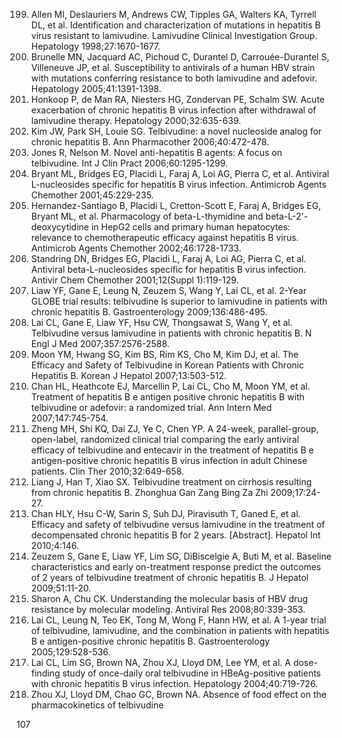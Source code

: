 199. Allen MI, Deslauriers M, Andrews CW, Tipples GA, Walters KA, Tyrrell DL, et al. Identification and characterization of mutations in hepatitis B virus resistant to lamivudine. Lamivudine Clinical Investigation Group. Hepatology 1998;27:1670-1677.
200. Brunelle MN, Jacquard AC, Pichoud C, Durantel D, Carrouée-Durantel S, Villeneuve JP, et al. Susceptibility to antivirals of a human HBV strain with mutations conferring resistance to both lamivudine and adefovir. Hepatology 2005;41:1391-1398.
201. Honkoop P, de Man RA, Niesters HG, Zondervan PE, Schalm SW. Acute exacerbation of chronic hepatitis B virus infection after withdrawal of lamivudine therapy. Hepatology 2000;32:635-639.
202. Kim JW, Park SH, Louie SG. Telbivudine: a novel nucleoside analog for chronic hepatitis B. Ann Pharmacother 2006;40:472-478.
203. Jones R, Nelson M. Novel anti-hepatitis B agents: A focus on telbivudine. Int J Clin Pract 2006;60:1295-1299.
204. Bryant ML, Bridges EG, Placidi L, Faraj A, Loi AG, Pierra C, et al. Antiviral L-nucleosides specific for hepatitis B virus infection. Antimicrob Agents Chemother 2001;45:229-235.
205. Hernandez-Santiago B, Placidi L, Cretton-Scott E, Faraj A, Bridges EG, Bryant ML, et al. Pharmacology of beta-L-thymidine and beta-L-2'-deoxycytidine in HepG2 cells and primary human hepatocytes: relevance to chemotherapeutic efficacy against hepatitis B virus. Antimicrob Agents Chemother 2002;46:1728-1733.
206. Standring DN, Bridges EG, Placidi L, Faraj A, Loi AG, Pierra C, et al. Antiviral beta-L-nucleosides specific for hepatitis B virus infection. Antivir Chem Chemother 2001;12(Suppl 1):119-129.
207. Liaw YF, Gane E, Leung N, Zeuzem S, Wang Y, Lai CL, et al. 2-Year GLOBE trial results: telbivudine Is superior to lamivudine in patients with chronic hepatitis B. Gastroenterology 2009;136:486-495.
208. Lai CL, Gane E, Liaw YF, Hsu CW, Thongsawat S, Wang Y, et al. Telbivudine versus lamivudine in patients with chronic hepatitis B. N Engl J Med 2007;357:2576-2588.
209. Moon YM, Hwang SG, Kim BS, Rim KS, Cho M, Kim DJ, et al. The Efficacy and Safety of Telbivudine in Korean Patients with Chronic Hepatitis B. Korean J Hepatol 2007;13:503-512.
210. Chan HL, Heathcote EJ, Marcellin P, Lai CL, Cho M, Moon YM, et al. Treatment of hepatitis B e antigen positive chronic hepatitis B with telbivudine or adefovir: a randomized trial. Ann Intern Med 2007;147:745-754.
211. Zheng MH, Shi KQ, Dai ZJ, Ye C, Chen YP. A 24-week, parallel-group, open-label, randomized clinical trial comparing the early antiviral efficacy of telbivudine and entecavir in the treatment of hepatitis B e antigen-positive chronic hepatitis B virus infection in adult Chinese patients. Clin Ther 2010;32:649-658.
212. Liang J, Han T, Xiao SX. Telbivudine treatment on cirrhosis resulting from chronic hepatitis B. Zhonghua Gan Zang Bing Za Zhi 2009;17:24-27.
213. Chan HLY, Hsu C-W, Sarin S, Suh DJ, Piravisuth T, Ganed E, et al. Efficacy and safety of telbivudine versus lamivudine in the treatment of decompensated chronic hepatitis B for 2 years. [Abstract]. Hepatol Int 2010;4:146.
214. Zeuzem S, Gane E, Liaw YF, Lim SG, DiBiscelgie A, Buti M, et al. Baseline characteristics and early on-treatment response predict the outcomes of 2 years of telbivudine treatment of chronic hepatitis B. J Hepatol 2009;51:11-20.
215. Sharon A, Chu CK. Understanding the molecular basis of HBV drug resistance by molecular modeling. Antiviral Res 2008;80:339-353.
216. Lai CL, Leung N, Teo EK, Tong M, Wong F, Hann HW, et al. A 1-year trial of telbivudine, lamivudine, and the combination in patients with hepatitis B e antigen-positive chronic hepatitis B. Gastroenterology 2005;129:528-536.
217. Lai CL, Lim SG, Brown NA, Zhou XJ, Lloyd DM, Lee YM, et al. A dose-finding study of once-daily oral telbivudine in HBeAg-positive patients with chronic hepatitis B virus infection. Hepatology 2004;40:719-726.
218. Zhou XJ, Lloyd DM, Chao GC, Brown NA. Absence of food effect on the pharmacokinetics of telbivudine

<PAGE>107